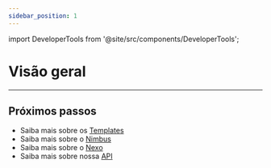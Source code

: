 ```yaml
---
sidebar_position: 1
---
```


import DeveloperTools from '@site/src/components/DeveloperTools';

# Visão geral

<DeveloperTools />

---

## Próximos passos

- Saiba mais sobre os [Templates](./templates)
- Saiba mais sobre o [Nimbus](./nimbus)
- Saiba mais sobre o [Nexo](./nexo)
- Saiba mais sobre nossa [API](./nuvemshop-api)
